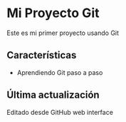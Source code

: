 # Mi Proyecto Git
Este es mi primer proyecto usando Git

## Características
   - Aprendiendo Git paso a paso


## Última actualización
Editado desde GitHub web interface

